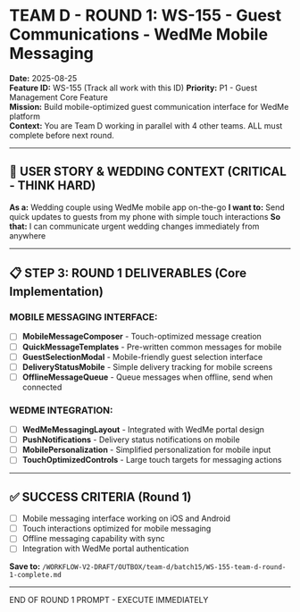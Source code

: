 # TEAM D - ROUND 1: WS-155 - Guest Communications - WedMe Mobile Messaging

**Date:** 2025-08-25  
**Feature ID:** WS-155 (Track all work with this ID)
**Priority:** P1 - Guest Management Core Feature  
**Mission:** Build mobile-optimized guest communication interface for WedMe platform  
**Context:** You are Team D working in parallel with 4 other teams. ALL must complete before next round.

---

## 🎯 USER STORY & WEDDING CONTEXT (CRITICAL - THINK HARD)

**As a:** Wedding couple using WedMe mobile app on-the-go
**I want to:** Send quick updates to guests from my phone with simple touch interactions
**So that:** I can communicate urgent wedding changes immediately from anywhere

---

## 📋 STEP 3: ROUND 1 DELIVERABLES (Core Implementation)

### **MOBILE MESSAGING INTERFACE:**
- [ ] **MobileMessageComposer** - Touch-optimized message creation
- [ ] **QuickMessageTemplates** - Pre-written common messages for mobile
- [ ] **GuestSelectionModal** - Mobile-friendly guest selection interface
- [ ] **DeliveryStatusMobile** - Simple delivery tracking for mobile screens
- [ ] **OfflineMessageQueue** - Queue messages when offline, send when connected

### **WEDME INTEGRATION:**
- [ ] **WedMeMessagingLayout** - Integrated with WedMe portal design
- [ ] **PushNotifications** - Delivery status notifications on mobile
- [ ] **MobilePersonalization** - Simplified personalization for mobile input
- [ ] **TouchOptimizedControls** - Large touch targets for messaging actions

---

## ✅ SUCCESS CRITERIA (Round 1)

- [ ] Mobile messaging interface working on iOS and Android
- [ ] Touch interactions optimized for mobile messaging
- [ ] Offline messaging capability with sync
- [ ] Integration with WedMe portal authentication

**Save to:** `/WORKFLOW-V2-DRAFT/OUTBOX/team-d/batch15/WS-155-team-d-round-1-complete.md`

---

END OF ROUND 1 PROMPT - EXECUTE IMMEDIATELY